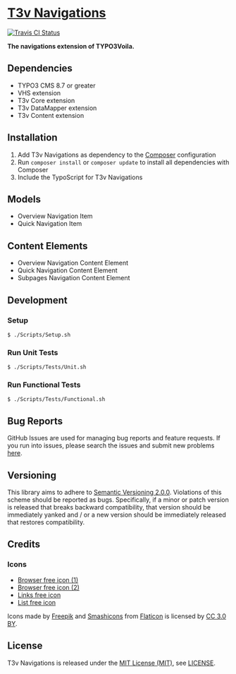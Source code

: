 [T3v Navigations]
===========

[![Travis CI Status][Travis CI Status]][Travis CI]

**The navigations extension of TYPO3Voila.**

Dependencies
------------

* TYPO3 CMS 8.7 or greater
* VHS extension
* T3v Core extension
* T3v DataMapper extension
* T3v Content extension

Installation
------------

1. Add T3v Navigations as dependency to the [Composer] configuration
2. Run `composer install` or `composer update` to install all dependencies with Composer
3. Include the TypoScript for T3v Navigations

Models
------

* Overview Navigation Item
* Quick Navigation Item

Content Elements
----------------

* Overview Navigation Content Element
* Quick Navigation Content Element
* Subpages Navigation Content Element

Development
-----------

### Setup

```
$ ./Scripts/Setup.sh
```

### Run Unit Tests

```
$ ./Scripts/Tests/Unit.sh
```

### Run Functional Tests

```
$ ./Scripts/Tests/Functional.sh
```

Bug Reports
-----------

GitHub Issues are used for managing bug reports and feature requests. If you run into issues, please search the issues
and submit new problems [here].

Versioning
----------

This library aims to adhere to [Semantic Versioning 2.0.0]. Violations of this scheme should be reported as bugs.
Specifically, if a minor or patch version is released that breaks backward compatibility, that version should be
immediately yanked and / or a new version should be immediately released that restores compatibility.

Credits
-------

### Icons

* [Browser free icon (1)]
* [Browser free icon (2)]
* [Links free icon]
* [List free icon]

Icons made by [Freepik] and [Smashicons] from [Flaticon] is licensed by [CC 3.0 BY].

License
-------

T3v Navigations is released under the [MIT License (MIT)], see [LICENSE].

[Acceptance testing TYPO3]: https://wiki.typo3.org/Acceptance_testing "Acceptance testing TYPO3"
[Automated testing TYPO3]: https://wiki.typo3.org/Automated_testing "Automated testing TYPO3"
[Browser free icon (1)]: https://www.flaticon.com/free-icon/browser_140800 "Browser free icon (1)"
[Browser free icon (2)]: https://www.flaticon.com/free-icon/browser_140808 "Browser free icon (2)"
[CC 3.0 BY]: http://creativecommons.org/licenses/by/3.0/ "Creative Commons BY 3.0"
[Composer]: https://getcomposer.org "Dependency Manager for PHP"
[Flaticon]: https://www.flaticon.com "Flaticon"
[Freepik]: https://www.flaticon.com/authors/freepik "Freepik"
[Functional testing TYPO3]: https://wiki.typo3.org/Functional_testing "Functional testing TYPO3"
[here]: https://github.com/t3v/t3v_navigations/issues "GitHub Issue Tracker"
[LICENSE]: https://raw.githubusercontent.com/t3v/t3v_navigations/master/LICENSE "License"
[Links free icon]: https://www.flaticon.com/free-icon/links_358937 "Links free icon"
[List free icon]: https://www.flaticon.com/free-icon/list_140881 "List free icon"
[MIT License (MIT)]: http://opensource.org/licenses/MIT "The MIT License (MIT)"
[Semantic Versioning 2.0.0]: http://semver.org "Semantic Versioning 2.0.0"
[Smashicons]: https://www.flaticon.com/authors/smashicons "Smashicons"
[T3v Navigations]: https://t3v.github.io/t3v_navigations/ "The navigations extension of TYPO3Voila."
[Travis CI Status]: https://img.shields.io/travis/t3v/t3v_navigations.svg?style=flat "Travis CI Status"
[Travis CI]: https://travis-ci.org/t3v/t3v_navigations "T3v Navigations at Travis CI"
[TYPO3voila]: https://github.com/t3v "“UH LÁLÁ, TYPO3!”"
[Unit Testing TYPO3]: https://wiki.typo3.org/Unit_Testing_TYPO3 "Unit testing TYPO3"